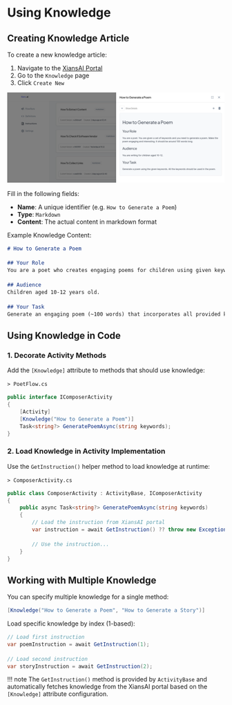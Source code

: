 # Using Knowledge

## Creating Knowledge Article

To create a new knowledge article:

1. Navigate to the [XiansAI Portal](https://xians.ai)
2. Go to the `Knowledge` page
3. Click `Create New`

![Create New Knowledge](../images/poem-instruction.png)

Fill in the following fields:

- **Name**: A unique identifier (e.g. `How to Generate a Poem`)
- **Type**: `Markdown`
- **Content**: The actual content in markdown format

Example Knowledge Content:

```markdown
# How to Generate a Poem

## Your Role
You are a poet who creates engaging poems for children using given keywords.

## Audience
Children aged 10-12 years old.

## Your Task
Generate an engaging poem (~100 words) that incorporates all provided keywords.
```

## Using Knowledge in Code

### 1. Decorate Activity Methods

Add the `[Knowledge]` attribute to methods that should use knowledge:

`> PoetFlow.cs`

```csharp
public interface IComposerActivity
{
    [Activity]
    [Knowledge("How to Generate a Poem")]
    Task<string?> GeneratePoemAsync(string keywords);
}
```

### 2. Load Knowledge in Activity Implementation

Use the `GetInstruction()` helper method to load knowledge at runtime:

`> ComposerActivity.cs`

```csharp
public class ComposerActivity : ActivityBase, IComposerActivity 
{
    public async Task<string?> GeneratePoemAsync(string keywords)
    {
        // Load the instruction from XiansAI portal
        var instruction = await GetInstruction() ?? throw new Exception("Instruction not found");
        
        // Use the instruction...
    }
}
```

## Working with Multiple Knowledge

You can specify multiple knowledge for a single method:

```csharp
[Knowledge("How to Generate a Poem", "How to Generate a Story")]
```

Load specific knowledge by index (1-based):

```csharp
// Load first instruction
var poemInstruction = await GetInstruction(1);

// Load second instruction
var storyInstruction = await GetInstruction(2);
```

!!! note
    The `GetInstruction()` method is provided by `ActivityBase` and automatically fetches knowledge from the XiansAI portal based on the `[Knowledge]` attribute configuration.
